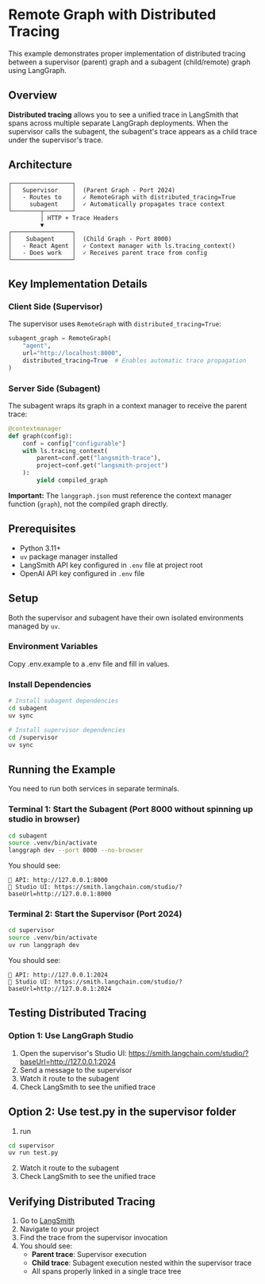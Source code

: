 # Remote Graph with Distributed Tracing

This example demonstrates proper implementation of distributed tracing between a supervisor (parent) graph and a subagent (child/remote) graph using LangGraph.

## Overview

**Distributed tracing** allows you to see a unified trace in LangSmith that spans across multiple separate LangGraph deployments. When the supervisor calls the subagent, the subagent's trace appears as a child trace under the supervisor's trace.

## Architecture

```
┌─────────────────┐
│   Supervisor    │  (Parent Graph - Port 2024)
│   - Routes to   │  ✓ RemoteGraph with distributed_tracing=True
│     subagent    │  ✓ Automatically propagates trace context
└────────┬────────┘
         │ HTTP + Trace Headers
         ▼
┌─────────────────┐
│    Subagent     │  (Child Graph - Port 8000)
│   - React Agent │  ✓ Context manager with ls.tracing_context()
│   - Does work   │  ✓ Receives parent trace from config
└─────────────────┘
```

## Key Implementation Details

### Client Side (Supervisor)
The supervisor uses `RemoteGraph` with `distributed_tracing=True`:
```python
subagent_graph = RemoteGraph(
    "agent",
    url="http://localhost:8000",
    distributed_tracing=True  # Enables automatic trace propagation
)
```

### Server Side (Subagent)
The subagent wraps its graph in a context manager to receive the parent trace:
```python
@contextmanager
def graph(config):
    conf = config["configurable"]
    with ls.tracing_context(
        parent=conf.get("langsmith-trace"), 
        project=conf.get("langsmith-project")
    ):
        yield compiled_graph
```

**Important:** The `langgraph.json` must reference the context manager function (`graph`), not the compiled graph directly.

## Prerequisites

- Python 3.11+
- `uv` package manager installed
- LangSmith API key configured in `.env` file at project root
- OpenAI API key configured in `.env` file

## Setup

Both the supervisor and subagent have their own isolated environments managed by `uv`.

### Environment Variables

Copy .env.example to a .env file and fill in values.

### Install Dependencies

```bash
# Install subagent dependencies
cd subagent
uv sync

# Install supervisor dependencies  
cd /supervisor
uv sync
```

## Running the Example

You need to run both services in separate terminals.

### Terminal 1: Start the Subagent (Port 8000 without spinning up studio in browser)

```bash
cd subagent
source .venv/bin/activate
langgraph dev --port 8000 --no-browser
```

You should see:
```
🚀 API: http://127.0.0.1:8000
🎨 Studio UI: https://smith.langchain.com/studio/?baseUrl=http://127.0.0.1:8000
```

### Terminal 2: Start the Supervisor (Port 2024)

```bash
cd supervisor
source .venv/bin/activate
uv run langgraph dev
```

You should see:
```
🚀 API: http://127.0.0.1:2024
🎨 Studio UI: https://smith.langchain.com/studio/?baseUrl=http://127.0.0.1:2024
```

## Testing Distributed Tracing

### Option 1: Use LangGraph Studio
1. Open the supervisor's Studio UI: https://smith.langchain.com/studio/?baseUrl=http://127.0.0.1:2024
2. Send a message to the supervisor
3. Watch it route to the subagent
4. Check LangSmith to see the unified trace

## Option 2: Use test.py in the supervisor folder
1. run 
``` bash
cd supervisor
uv run test.py
``` 
2. Watch it route to the subagent
3. Check LangSmith to see the unified trace

## Verifying Distributed Tracing

1. Go to [LangSmith](https://smith.langchain.com)
2. Navigate to your project
3. Find the trace from the supervisor invocation
4. You should see:
   - **Parent trace**: Supervisor execution
   - **Child trace**: Subagent execution nested within the supervisor trace
   - All spans properly linked in a single trace tree